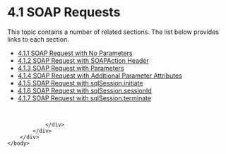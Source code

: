 <html dir="LTR" xmlns:mshelp="http://msdn.microsoft.com/mshelp" xmlns:ddue="http://ddue.schemas.microsoft.com/authoring/2003/5" xmlns:xlink="http://www.w3.org/1999/xlink" xmlns:tool="http://www.microsoft.com/tooltip">
    <head>
        <meta http-equiv="Content-Type" content="text/html; CHARSET=utf-8"></meta>
        <meta name="save" content="history"></meta>
        <title>4.1 SOAP Requests</title>
        <xml>
            <mshelp:toctitle title="4.1 SOAP Requests"></mshelp:toctitle>
            <mshelp:rltitle title="[MS-SSNWS]: SOAP Requests"></mshelp:rltitle>
            <mshelp:keyword index="A" term="685554a5-aa6e-4091-b018-82e228e8c7f7"></mshelp:keyword>
            <mshelp:attr name="DCSext.ContentType" value="open specification"></mshelp:attr>
            <mshelp:attr name="AssetID" value="685554a5-aa6e-4091-b018-82e228e8c7f7"></mshelp:attr>
            <mshelp:attr name="TopicType" value="kbRef"></mshelp:attr>
            <mshelp:attr name="DCSext.Title" value="[MS-SSNWS]: SOAP Requests" />
        </xml>
    </head>
    <body>
        <div id="header">
            <h1 class="heading">4.1 SOAP Requests</h1>
        </div>
        <div id="mainSection">
            <div id="mainBody">
                <div id="allHistory" class="saveHistory"></div>
                <div id="sectionSection0" class="section" name="collapseableSection">
                    <p>This topic contains a number of related sections. The list below provides links to each section.<br /></p><ul><li><span><a href="e5440e63-4b97-41ca-aee7-8431b9ee3d3c.html">4.1.1 SOAP Request with No Parameters</a></span></li><li><span><a href="bb3d9ea3-6f43-4c72-afc2-c873b304dcde.html">4.1.2 SOAP Request with SOAPAction Header</a></span></li><li><span><a href="a694f33e-0200-4b77-a5d3-57b991c0ebd8.html">4.1.3 SOAP Request with Parameters</a></span></li><li><span><a href="6ce2e1c0-e963-4dc2-9659-1348b395eafb.html">4.1.4 SOAP Request with Additional Parameter Attributes</a></span></li><li><span><a href="bb661e5d-e288-46f6-8d3b-5a97181da2bb.html">4.1.5 SOAP Request with sqlSession.initiate</a></span></li><li><span><a href="cf58b047-d3d0-4d46-b9fd-4a6c83c247be.html">4.1.6 SOAP Request with sqlSession.sessionId</a></span></li><li><span><a href="2505d029-5408-4491-997e-376da3255d13.html">4.1.7 SOAP Request with sqlSession.terminate</a></span></li></ul><p><br /></p>


                </div>
            </div>
        </div>
    </body>
</html>